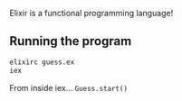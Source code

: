 Elixir is a functional programming language!

## Running the program

```bash
elixirc guess.ex
iex
```

From inside iex... `Guess.start()`
